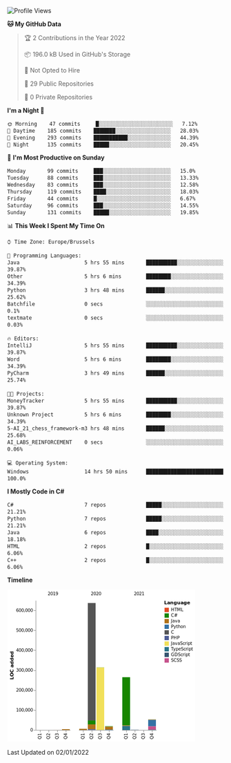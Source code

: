 <!--START_SECTION:waka-->
![Profile Views](http://img.shields.io/badge/Profile%20Views-0-blue)

**🐱 My GitHub Data** 

> 🏆 2 Contributions in the Year 2022
 > 
> 📦 196.0 kB Used in GitHub's Storage 
 > 
> 🚫 Not Opted to Hire
 > 
> 📜 29 Public Repositories 
 > 
> 🔑 0 Private Repositories  
 > 
**I'm a Night 🦉** 

```text
🌞 Morning    47 commits     █░░░░░░░░░░░░░░░░░░░░░░░░   7.12% 
🌆 Daytime    185 commits    ███████░░░░░░░░░░░░░░░░░░   28.03% 
🌃 Evening    293 commits    ███████████░░░░░░░░░░░░░░   44.39% 
🌙 Night      135 commits    █████░░░░░░░░░░░░░░░░░░░░   20.45%

```
📅 **I'm Most Productive on Sunday** 

```text
Monday       99 commits     ███░░░░░░░░░░░░░░░░░░░░░░   15.0% 
Tuesday      88 commits     ███░░░░░░░░░░░░░░░░░░░░░░   13.33% 
Wednesday    83 commits     ███░░░░░░░░░░░░░░░░░░░░░░   12.58% 
Thursday     119 commits    ████░░░░░░░░░░░░░░░░░░░░░   18.03% 
Friday       44 commits     █░░░░░░░░░░░░░░░░░░░░░░░░   6.67% 
Saturday     96 commits     ███░░░░░░░░░░░░░░░░░░░░░░   14.55% 
Sunday       131 commits    █████░░░░░░░░░░░░░░░░░░░░   19.85%

```


📊 **This Week I Spent My Time On** 

```text
⌚︎ Time Zone: Europe/Brussels

💬 Programming Languages: 
Java                     5 hrs 55 mins       ██████████░░░░░░░░░░░░░░░   39.87% 
Other                    5 hrs 6 mins        ████████░░░░░░░░░░░░░░░░░   34.39% 
Python                   3 hrs 48 mins       ██████░░░░░░░░░░░░░░░░░░░   25.62% 
Batchfile                0 secs              ░░░░░░░░░░░░░░░░░░░░░░░░░   0.1% 
textmate                 0 secs              ░░░░░░░░░░░░░░░░░░░░░░░░░   0.03%

🔥 Editors: 
IntelliJ                 5 hrs 55 mins       ██████████░░░░░░░░░░░░░░░   39.87% 
Word                     5 hrs 6 mins        ████████░░░░░░░░░░░░░░░░░   34.39% 
PyCharm                  3 hrs 49 mins       ██████░░░░░░░░░░░░░░░░░░░   25.74%

🐱‍💻 Projects: 
MoneyTracker             5 hrs 55 mins       ██████████░░░░░░░░░░░░░░░   39.87% 
Unknown Project          5 hrs 6 mins        ████████░░░░░░░░░░░░░░░░░   34.39% 
5-AI_21_chess_framework-m3 hrs 48 mins       ██████░░░░░░░░░░░░░░░░░░░   25.68% 
AI_LABS_REINFORCEMENT    0 secs              ░░░░░░░░░░░░░░░░░░░░░░░░░   0.06%

💻 Operating System: 
Windows                  14 hrs 50 mins      █████████████████████████   100.0%

```

**I Mostly Code in C#** 

```text
C#                       7 repos             █████░░░░░░░░░░░░░░░░░░░░   21.21% 
Python                   7 repos             █████░░░░░░░░░░░░░░░░░░░░   21.21% 
Java                     6 repos             ████░░░░░░░░░░░░░░░░░░░░░   18.18% 
HTML                     2 repos             █░░░░░░░░░░░░░░░░░░░░░░░░   6.06% 
C++                      2 repos             █░░░░░░░░░░░░░░░░░░░░░░░░   6.06%

```


**Timeline**

![Chart not found](https://raw.githubusercontent.com/Arafa42/Arafa42/main/charts/bar_graph.png) 


 Last Updated on 02/01/2022
<!--END_SECTION:waka-->


<!-- 
[![Hits](https://hits.seeyoufarm.com/api/count/incr/badge.svg?url=https%3A%2F%2Fgithub.com%2FArafa42&count_bg=%23455AF3&title_bg=%23262D3B&icon=github.svg&icon_color=%23588EF7&title=visitors&edge_flat=false)](https://hits.seeyoufarm.com)
 -->
